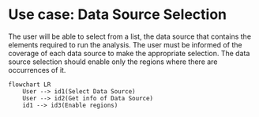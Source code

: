 # Use case: Data Source Selection

The user will be able to select from a list, the data source that contains the elements required to run the analysis. The user must be informed of the coverage of each data source to make the appropriate selection. The data source selection should enable only the regions where there are occurrences of it.

```mermaid
flowchart LR
    User --> id1(Select Data Source)
    User --> id2(Get info of Data Source)
    id1 --> id3(Enable regions)
```
